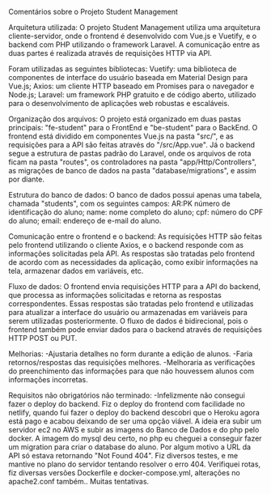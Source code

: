 Comentários sobre o Projeto Student Management 

Arquitetura utilizada:
O projeto Student Management utiliza uma arquitetura cliente-servidor, onde o frontend é desenvolvido com Vue.js e Vuetify, e o backend com PHP utilizando o framework Laravel. A comunicação entre as duas partes é realizada através de requisições HTTP via API.


Foram utilizadas as seguintes bibliotecas:
Vuetify: uma biblioteca de componentes de interface do usuário baseada em Material Design para Vue.js;
Axios: um cliente HTTP baseado em Promises para o navegador e Node.js;
Laravel: um framework PHP gratuito e de código aberto, utilizado para o desenvolvimento de aplicações web robustas e escaláveis.


Organização dos arquivos:
O projeto está organizado em duas pastas principais: "fe-student" para o FrontEnd e "be-student" para o BackEnd. O frontend está dividido em componentes Vue.js na pasta "src/", e as requisições para a API são feitas através do "/src/App.vue". Já o backend segue a estrutura de pastas padrão do Laravel, onde os arquivos de rota ficam na pasta "routes", os controladores na pasta "app/Http/Controllers", as migrações de banco de dados na pasta "database/migrations", e assim por diante.


Estrutura do banco de dados:
O banco de dados possui apenas uma tabela, chamada "students", com os seguintes campos:
AR:PK número de identificação do aluno;
name: nome completo do aluno;
cpf: número do CPF do aluno;
email: endereço de e-mail do aluno.


Comunicação entre o frontend e o backend:
As requisições HTTP são feitas pelo frontend utilizando o cliente Axios, e o backend responde com as informações solicitadas pela API. As respostas são tratadas pelo frontend de acordo com as necessidades da aplicação, como exibir informações na tela, armazenar dados em variáveis, etc.

Fluxo de dados:
O frontend envia requisições HTTP para a API do backend, que processa as informações solicitadas e retorna as respostas correspondentes. Essas respostas são tratadas pelo frontend e utilizadas para atualizar a interface do usuário ou armazenadas em variáveis para serem utilizadas posteriormente. O fluxo de dados é bidirecional, pois o frontend também pode enviar dados para o backend através de requisições HTTP POST ou PUT.

Melhorias: 
-Ajustaria detalhes no form durante a edição de alunos.
-Faria retornos/respostas das requisições melhores.
-Melhoraria as verificações do preenchimento das informações para que não houvessem alunos com informações incorretas.


Requisitos não obrigatórios não terminado:
-Infelizmente não consegui fazer o deploy do backend. Fiz o deploy do frontend com facilidade no netlify, quando fui fazer o deploy do backend descobri que o Heroku agora está pago e acabou deixando de ser uma opção viável. A ideia era subir um servidor ec2 no AWS e subir as imagens do Banco de Dados e do php pelo docker.
A imagem do mysql deu certo, no php eu cheguei a conseguir fazer um migration para criar o database do aluno. Por algum motivo a URL da API só estava retornando "Not Found 404". Fiz diversos testes, e me mantive no plano do servidor tentando resolver o erro 404. Verifiquei rotas, fiz diversas versões Dockerfile e docker-compose.yml, alterações no apache2.conf também.. Muitas tentativas.